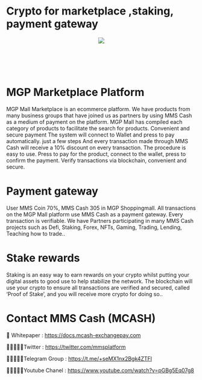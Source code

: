 # Crypto for marketplace ,staking, payment gateway

<div align="center"><img src="[(https://mhappy-stablecointhai.com/wp-content/uploads/2023/06/ms-icon-310x310-1.png))" /><br />
</div>
<div align="center">
  <h1><br />
</div>


# MGP Marketplace Platform

MGP Mall Marketplace is an ecommerce platform. We have products from many business groups that have joined us as partners by using MMS Cash as a medium of payment on the platform. MGP Mall has compiled each category of products to facilitate the search for products. Convenient and secure payment The system will connect to Wallet and press to pay automatically. just a few steps And every transaction made through MMS Cash will receive a 10% discount on every transaction. The procedure is easy to use. Press to pay for the product, connect to the wallet, press to confirm the payment. Verify transactions via blockchain, convenient and secure.

# Payment gateway
User MMS Coin 70%, MMS Cash 305 in MGP Shoppingmall. All transactions on the MGP Mall platform use MMS Cash as a payment gateway. Every transaction is verifiable. We have Partners participating in many MMS Cash projects such as Defi, Staking, Forex, NFTs, Gaming, Trading, Lending, Teaching how to trade..

# Stake rewards
Staking is an easy way to earn rewards on your crypto whilst putting your digital assets to good use to help stabilize the network. The blockchain will use your crypto to ensure all transactions are verified and secured, called ‘Proof of Stake’, and you will receive more crypto for doing so..

# Contact MMS Cash (MCASH)


📄 Whitepaper : https://docs.mcash-exchangepay.com

👨🏿‍🤝‍👨🏿Twitter : https://twitter.com/mmsplatform

👨🏿‍🤝‍👨🏿Telegram Group : https://t.me/+seMX1nx2Bgk4ZTFl

👨🏿‍🤝‍👨🏿Youtube Chanel : https://www.youtube.com/watch?v=pGBg5Eq07g8
